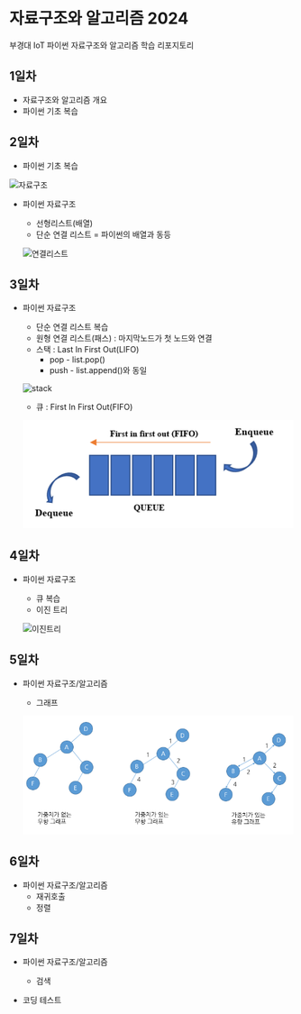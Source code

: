 # 자료구조와 알고리즘 2024
부경대 IoT 파이썬 자료구조와 알고리즘 학습 리포지토리

## 1일차
- 자료구조와 알고리즘 개요
- 파이썬 기초 복습

## 2일차
- 파이썬 기초 복습

![자료구조](https://t1.daumcdn.net/cfile/tistory/23202B4C53FDC5600C)

- 파이썬 자료구조
    - 선형리스트(배열)
    - 단순 연결 리스트 = 파이썬의 배열과 동등

    ![연결리스트](https://upload.wikimedia.org/wikipedia/commons/9/9c/Single_linked_list.png)

## 3일차
- 파이썬 자료구조
    - 단순 연결 리스트 복습
    - 원형 연결 리스트(패스) : 마지막노드가 첫 노드와 연결
    - 스택 : Last In First Out(LIFO)
        - pop - list.pop()
        - push - list.append()와 동일

    ![stack](https://cs.lmu.edu/~ray/images/stack.gif)

    - 큐 : First In First Out(FIFO)
    
    ![queue](https://raw.githubusercontent.com/breadcoffee/DS-Algorithm-2024/main/images/Queue.png)

## 4일차
- 파이썬 자료구조
    - 큐 복습
    - 이진 트리

    ![이진트리](https://kahee.github.io//assets/post_img/tree3.png)

## 5일차
- 파이썬 자료구조/알고리즘
    - 그래프
    
    ![그래프](https://github.com/breadcoffee/DS-Algorithm-2024/blob/main/images/graph02.png?raw=true)

## 6일차
- 파이썬 자료구조/알고리즘
    - 재귀호출
    - 정렬

## 7일차
- 파이썬 자료구조/알고리즘
    - 검색

- 코딩 테스트